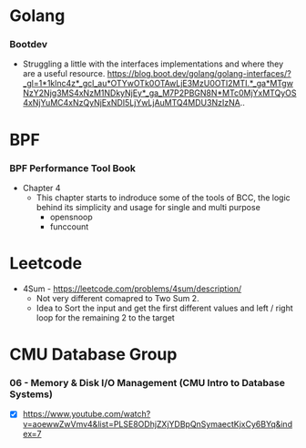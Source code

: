 # Golang

### Bootdev

- Struggling a little with the interfaces implementations and where they are a useful resource.
https://blog.boot.dev/golang/golang-interfaces/?_gl=1*1klnc4z*_gcl_au*OTYwOTk0OTAwLjE3MzU0OTI2MTI.*_ga*MTgwNzY2Njg3MS4xNzM1NDkyNjEy*_ga_M7P2PBGN8N*MTc0MjYxMTQyOS4xNjYuMC4xNzQyNjExNDI5LjYwLjAuMTQ4MDU3NzIzNA..



# BPF

### BPF Performance Tool Book

- Chapter 4
  - This chapter starts to indroduce some of the tools of BCC, the logic behind its simplicity and usage for single and multi purpose
    - opensnoop
    - funccount





# Leetcode

- 4Sum - https://leetcode.com/problems/4sum/description/
  - Not very different comapred to Two Sum 2.
  - Idea to Sort the input and get the first different values and left / right loop for the remaining 2 to the target


# CMU Database Group

### 06 - Memory & Disk I/O Management (CMU Intro to Database Systems)
  - [X] https://www.youtube.com/watch?v=aoewwZwVmv4&list=PLSE8ODhjZXjYDBpQnSymaectKjxCy6BYq&index=7